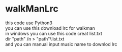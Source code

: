 # walkManLrc
this code use Python3<br>
you can use this download lrc for walkman <br>
in windows you can use this code creat list.txt<br>
dir "path" /n > "path"\list.txt<br>
and you can manual input music name to downlod lrc <br>
